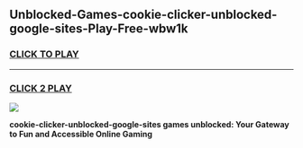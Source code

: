 
## Unblocked-Games-cookie-clicker-unblocked-google-sites-Play-Free-wbw1k
<h3>
<a href="https://premium76.site?title=cookie-clicker-unblocked-google-sites&ref=10A">CLICK TO PLAY</a></h3>
<hr>

<h3>
<a href="https://premium76.site?title=cookie-clicker-unblocked-google-sites&ref=10A">CLICK 2 PLAY</a>
  
</h3>

<a href="https://premium76.site?title=cookie-clicker-unblocked-google-sites&ref=10A"><img src="https://clearcache.store/games.png"></a>


**cookie-clicker-unblocked-google-sites games unblocked: Your Gateway to Fun and Accessible Online Gaming**

